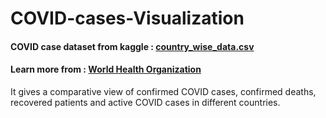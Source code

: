 # COVID-cases-Visualization
#### COVID case dataset from kaggle : [country_wise_data.csv](https://www.kaggle.com/datasets/imdevskp/corona-virus-report)
#### Learn more from : [World Health Organization](https://www.who.int/)

It gives a comparative view of confirmed COVID cases, confirmed deaths, recovered patients and active COVID cases in different countries.

